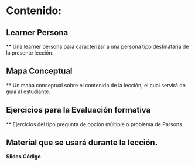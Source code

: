 # Contenido:

## Learner Persona

** Una learner persona para caracterizar a una persona tipo destinataria de la presente lección.

## Mapa Conceptual

** Un mapa conceptual sobre el contenido de la lección, el cual servirá de guía al estudiante.

## Ejercicios para la Evaluación formativa

** Ejercicios del tipo pregunta de opción múltiple o problema de Parsons.

## Material que se usará durante la lección.
**Slides**
**Código**

